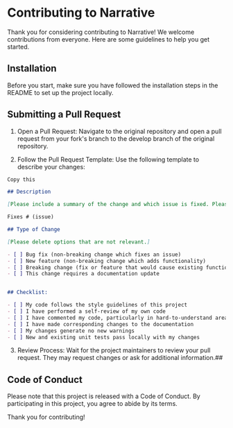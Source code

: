 # Contributing to Narrative

Thank you for considering contributing to Narrative! We welcome contributions from everyone. Here are some guidelines to help you get started.

## Installation

Before you start, make sure you have followed the installation steps in the README to set up the project locally.

## Submitting a Pull Request



1. Open a Pull Request: Navigate to the original repository and open a pull request from your fork's branch to the develop branch of the original repository.

2. Follow the Pull Request Template: Use the following template to describe your changes:

```markdown
Copy this

## Description

[Please include a summary of the change and which issue is fixed. Please also include relevant motivation and context.]

Fixes # (issue)

## Type of Change

[Please delete options that are not relevant.]

- [ ] Bug fix (non-breaking change which fixes an issue)
- [ ] New feature (non-breaking change which adds functionality)
- [ ] Breaking change (fix or feature that would cause existing functionality to not work as expected)
- [ ] This change requires a documentation update


## Checklist:

- [ ] My code follows the style guidelines of this project
- [ ] I have performed a self-review of my own code
- [ ] I have commented my code, particularly in hard-to-understand areas
- [ ] I have made corresponding changes to the documentation
- [ ] My changes generate no new warnings
- [ ] New and existing unit tests pass locally with my changes
```
3. Review Process: Wait for the project maintainers to review your pull request. They may request changes or ask for additional information.##

## Code of Conduct

Please note that this project is released with a Code of Conduct. By participating in this project, you agree to abide by its terms.


Thank you for contributing!
